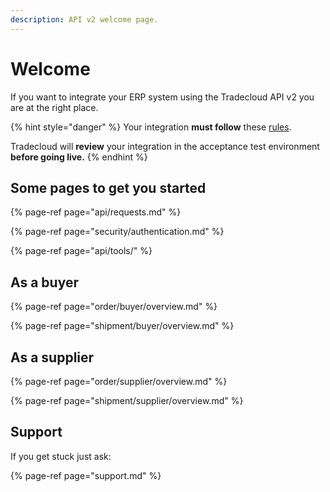 ```yaml
---
description: API v2 welcome page.
---
```


# Welcome

If you want to integrate your ERP system using the Tradecloud API v2 you are at the right place.

{% hint style="danger" %}
Your integration **must follow** these [rules](api/rules.md).

Tradecloud will **review** your integration in the acceptance test environment **before going live.**
{% endhint %}

## Some pages to get you started

{% page-ref page="api/requests.md" %}

{% page-ref page="security/authentication.md" %}

{% page-ref page="api/tools/" %}

## As a buyer

{% page-ref page="order/buyer/overview.md" %}

{% page-ref page="shipment/buyer/overview.md" %}

## As a supplier

{% page-ref page="order/supplier/overview.md" %}

{% page-ref page="shipment/supplier/overview.md" %}

## Support

If you get stuck just ask:

{% page-ref page="support.md" %}

